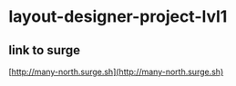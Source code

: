# layout-designer-project-lvl1

## link to surge
[http://many-north.surge.sh](http://many-north.surge.sh)
